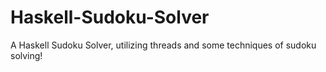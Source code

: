 # Haskell-Sudoku-Solver
 A Haskell Sudoku Solver, utilizing threads and some techniques of sudoku solving!
